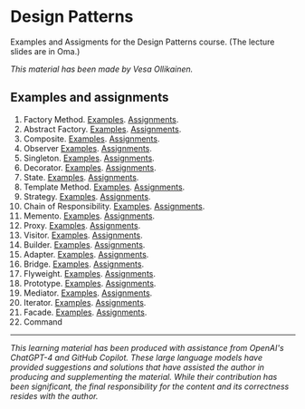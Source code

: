 # Design Patterns

Examples and Assigments for the Design Patterns course. (The lecture slides are in Oma.)

_This material has been made by Vesa Ollikainen._

## Examples and assignments

1. Factory Method. [Examples](markdown/examples/factory_method.md). [Assignments](markdown/assignments/factory_method.md).
2. Abstract Factory. [Examples](markdown/examples/abstract_factory.md). [Assignments](markdown/assignments/abstract_factory.md).
3. Composite. [Examples](markdown/examples/composite.md). [Assignments](markdown/assignments/composite.md).
4. Observer [Examples](markdown/examples/observer.md). [Assignments](markdown/assignments/observer.md).
5. Singleton. [Examples](markdown/examples/singleton.md). [Assignments](markdown/assignments/singleton.md).
6. Decorator. [Examples](markdown/examples/decorator.md). [Assignments](markdown/assignments/decorator.md).
7. State. [Examples](markdown/examples/state.md). [Assignments](markdown/assignments/state.md).
8. Template Method. [Examples](markdown/examples/template_method.md). [Assignments](markdown/assignments/template_method.md).
9. Strategy. [Examples](markdown/examples/strategy.md). [Assignments](markdown/assignments/strategy.md).
10. Chain of Responsibility. [Examples](markdown/examples/chain_of_responsibility.md). [Assignments](markdown/assignments/chain_of_responsibility.md).
11. Memento. [Examples](markdown/examples/memento.md). [Assignments](markdown/assignments/memento.md).
12. Proxy. [Examples](markdown/examples/proxy.md). [Assignments](markdown/assignments/proxy.md).
13. Visitor. [Examples](markdown/examples/visitor.md). [Assignments](markdown/assignments/visitor.md).
14. Builder. [Examples](markdown/examples/builder.md). [Assignments](markdown/assignments/builder.md).
15. Adapter. [Examples](markdown/examples/adapter.md). [Assignments](markdown/assignments/adapter.md).
16. Bridge. [Examples](markdown/examples/bridge.md). [Assignments](markdown/assignments/bridge.md).
17. Flyweight. [Examples](markdown/examples/flyweight.md). [Assignments](markdown/assignments/flyweight.md).
18. Prototype. [Examples](markdown/examples/prototype.md). [Assignments](markdown/assignments/prototype.md).
19. Mediator. [Examples](markdown/examples/mediator.md). [Assignments](markdown/assignments/mediator.md).
20. Iterator. [Examples](markdown/examples/iterator.md). [Assignments](markdown/assignments/iterator.md).
21. Facade. [Examples](markdown/examples/facade.md). [Assignments](markdown/assignments/facade.md).
22. Command



---
_This learning material has been produced with assistance from OpenAI's ChatGPT-4 and GitHub Copilot. These large language models have provided suggestions and solutions that have assisted the author in producing and supplementing the material. While their contribution has been significant, the final responsibility for the content and its correctness resides with the author._